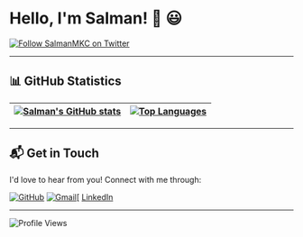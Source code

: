 # Hello, I'm Salman! 👋 😃

[![Follow SalmanMKC on Twitter](https://img.shields.io/twitter/follow/SalmanMKC.svg?label=Follow%20SalmanMKC&style=social)](https://twitter.com/intent/follow?screen_name=SalmanMKC)

---

## 📊 GitHub Statistics

[![Salman's GitHub stats](https://github-readme-stats.vercel.app/api?username=salmanmkc&show_icons=true&theme=dark&text_color=fff&border_color=79ff97&count_private=true)](https://github.com/salmanmkc) | [![Top Languages](https://github-readme-stats.vercel.app/api/top-langs/?username=salmanmkc&theme=dark&text_color=fff&border_color=79ff97&layout=compact)](https://github.com/salmanmkc) 
| ----------- | ------------ |

---

## 📬 Get in Touch

I'd love to hear from you! Connect with me through:

[![GitHub](https://img.shields.io/badge/salmanmkc-100000?style=for-the-badge&logo=github&logoColor=white)](https://github.com/salmanmkc) [![Gmail](https://img.shields.io/badge/13schishti@gmail.com-c5221f?style=for-the-badge&logo=gmail&logoColor=white)](mailto:13schishti@gmail.com)[
[LinkedIn](https://linkedin.com/in/salmanmkc)

---

![Profile Views](https://komarev.com/ghpvc/?username=salmanmkc)
